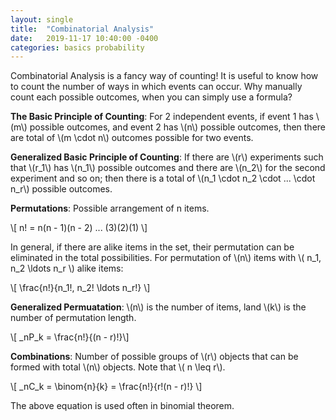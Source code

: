 ```yaml
---
layout: single
title:  "Combinatorial Analysis"
date:   2019-11-17 10:40:00 -0400
categories: basics probability
---
```


Combinatorial Analysis is a fancy way of counting! It is useful to know how to count the number of ways in which events can occur. Why manually count each possible outcomes, when you can simply use a formula?

**The Basic Principle of Counting**: For 2 independent events, if event 1 has \\(m\\) possible outcomes, and event 2 has \\(n\\) possible outcomes, then there are total of \\(m \cdot n\\) outcomes possible for two events.

**Generalized Basic Principle of Counting**: If there are \\(r\\) experiments such that \\(r_1\\) has \\(n_1\\) possible outcomes and there are \\(n_2\\) for the second experiment and so on; then there is a total of \\(n_1 \cdot n_2 \cdot ... \cdot n_r\\) possible outcomes.

**Permutations**: Possible arrangement of n items.

\\[ n! = n(n - 1)(n - 2) ... (3)(2)(1) \\]

In general, if there are alike items in the set, their permutation can be eliminated in the total possibilities. For permutation of \\(n\\) items with \\( n_1, n_2 \ldots n_r \\) alike items:

\\[ \frac{n!}{n_1!, n_2! \ldots n_r!} \\]

**Generalized Permuatation**: \\(n\\) is the number of items, land \\(k\\) is the number of permutation length.

\\[ _nP_k = \frac{n!}{(n - r)!}\\]

**Combinations**: Number of possible groups of \\(r\\) objects that can be formed with total \\(n\\) objects. Note that \\( n \leq r\\).

\\[ _nC_k = \binom{n}{k} = \frac{n!}{r!(n - r)!} \\]

The above equation is used often in binomial theorem.
